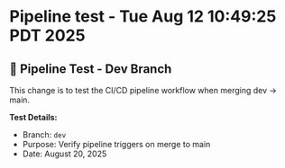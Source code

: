 # Pipeline test - Tue Aug 12 10:49:25 PDT 2025

## 🧪 **Pipeline Test - Dev Branch**
This change is to test the CI/CD pipeline workflow when merging dev → main.

**Test Details:**
- Branch: `dev`
- Purpose: Verify pipeline triggers on merge to main
- Date: August 20, 2025
